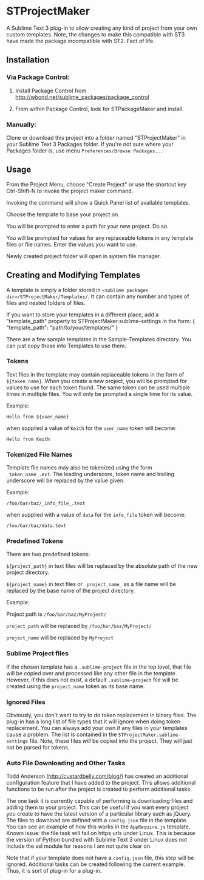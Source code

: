 STProjectMaker
===================

A Sublime Text 3 plug-in to allow creating any kind of project from your own custom templates. Note, the changes to make this compatible with ST3 have made the package incompatible with ST2. Fact of life.

## Installation

### Via Package Control:

1. Install Package Control from http://wbond.net/sublime_packages/package_control

2. From within Package Control, look for STPackageMaker and install.

### Manually:

Clone or download this project into a folder named "STProjectMaker" in your Sublime Text 3 Packages folder. If you're not sure where your Packages folder is, use menu `Preferences/Browse Packages...`

## Usage

From the Project Menu, choose "Create Project" or use the shortcut key Ctrl-Shift-N to invoke the project maker command.

Invoking the command will show a Quick Panel list of available templates.

Choose the template to base your project on.

You will be prompted to enter a path for your new project. Do so.

You will be prompted for values for any replaceable tokens in any template files or file names. Enter the values you want to use.

Newly created project folder will open in system file manager.

## Creating and Modifying Templates

A template is simply a folder stored in `<sublime packages dir>/STProjectMaker/Templates/`. It can contain any number and types of files and nested folders of files.

If you want to store your templates in a different place, add a "template_path" property to STProjectMaker.sublime-settings in the form:
	{
		"template_path": "path/to/your/templates/"
	}
	
There are a few sample templates in the Sample-Templates directory. You can just copy those into Templates to use them.

### Tokens

Text files in the template may contain replaceable tokens in the form of `${token_name}`. When you create a new project, you will be prompted for values to use for each token found. The same token can be used multiple times in multiple files. You will only be prompted a single time for its value.

Example:

	Hello from ${user_name}

when supplied a value of `Keith` for the `user_name` token will become:

	Hello from Keith

### Tokenized File Names

Template file names may also be tokenized using the form `_token_name_.ext`. The leading underscore, token name and trailing underscore will be replaced by the value given.

Example:

	/foo/bar/baz/_info_file_.text

when supplied with a value of `data` for the `info_file` token will become:

	/foo/bar/baz/data.text

### Predefined Tokens

There are two predefined tokens:

`${project_path}` in text files will be replaced by the absolute path of the new project directory.

`${project_name}` in text files or `_project_name_` as a file name will be replaced by the base name of the project directory.

Example:

Project path is `/foo/bar/baz/MyProject/`

`project_path` will be replaced by `/foo/bar/baz/MyProject/`

`project_name` will be replaced by `MyProject`

### Sublime Project files

If the chosen template has a `.sublime-project` file in the top level, that file will be copied over and processed like any other file in the template. However, if this does not exist, a default `.sublime-project` file will be created using the `project_name` token as its base name. 

### Ignored Files

Obviously, you don't want to try to do token replacement in binary files. The plug-in has a long list of file types that it will ignore when doing token replacement. You can always add your own if any files in your templates cause a problem. The list is contained in the `STProjectMaker.sublime-settings` file. Note, these files _will_ be copied into the project. They will just not be parsed for tokens.

### Auto File Downloading and Other Tasks

Todd Anderson (http://custardbelly.com/blog/) has created an additional configuration feature that I have added to the project. This allows additional functions to be run after the project is created to perform additional tasks. 

The one task it is currently capable of performing is downloading files and adding them to your project. This can be useful if you want every project you create to have the latest version of a particular library such as jQuery. The files to download are defined with a `config.json` file in the template. You can see an example of how this works in the `AppRequire.js` template. Known issue: the file task will fail on https urls under Linux. This is because the version of Python bundled with Sublime Text 3 under Linux does not include the ssl module for reasons I am not quite clear on.

Note that if your template does not have a `config.json` file, this step will be ignored. Additional tasks can be created following the current example. Thus, it is sort of plug-in for a plug-in.
